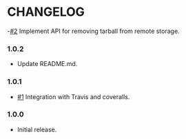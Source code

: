 # CHANGELOG

-[#2] Implement API for removing tarball from remote storage.

### 1.0.2

- Update README.md.

### 1.0.1

- [#1] Integration with Travis and coveralls.

### 1.0.0

- Initial release.


[#1]: https://github.com/ywangii/await-targz/pull/1
[#2]: https://github.com/ywangii/await-targz/pull/2
